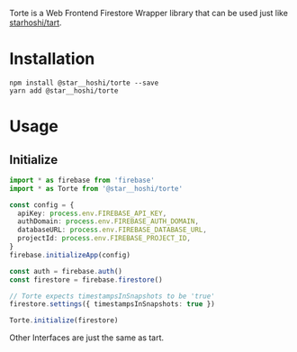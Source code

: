 Torte is a Web Frontend Firestore Wrapper library that can be used just like [starhoshi/tart](https://github.com/starhoshi/tart).

# Installation

```
npm install @star__hoshi/torte --save
yarn add @star__hoshi/torte
```

# Usage

## Initialize

```ts
import * as firebase from 'firebase'
import * as Torte from '@star__hoshi/torte'

const config = {
  apiKey: process.env.FIREBASE_API_KEY,
  authDomain: process.env.FIREBASE_AUTH_DOMAIN,
  databaseURL: process.env.FIREBASE_DATABASE_URL,
  projectId: process.env.FIREBASE_PROJECT_ID,
}
firebase.initializeApp(config)

const auth = firebase.auth()
const firestore = firebase.firestore()

// Torte expects timestampsInSnapshots to be 'true'
firestore.settings({ timestampsInSnapshots: true })

Torte.initialize(firestore)
```

Other Interfaces are just the same as tart.
